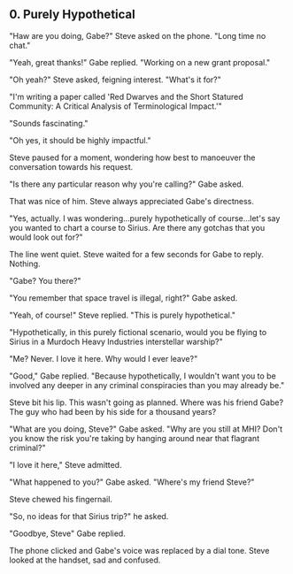 ## 0. Purely Hypothetical

"Haw are you doing, Gabe?" Steve asked on the phone. "Long time no chat."

"Yeah, great thanks!" Gabe replied. "Working on a new grant proposal."

"Oh yeah?" Steve asked, feigning interest. "What's it for?"

"I'm writing a paper called 'Red Dwarves and the Short Statured Community: A Critical Analysis of Terminological Impact.'"

"Sounds fascinating."

"Oh yes, it should be highly impactful."

Steve paused for a moment, wondering how best to manoeuver the conversation towards his request.

"Is there any particular reason why you're calling?" Gabe asked.

That was nice of him. Steve always appreciated Gabe's directness.

"Yes, actually. I was wondering...purely hypothetically of course...let's say you wanted to chart a course to Sirius. Are there any gotchas that you would look out for?"

The line went quiet. Steve waited for a few seconds for Gabe to reply. Nothing.

"Gabe? You there?"

"You remember that space travel is illegal, right?" Gabe asked.

"Yeah, of course!" Steve replied. "This is purely hypothetical."

"Hypothetically, in this purely fictional scenario, would you be flying to Sirius in a Murdoch Heavy Industries interstellar warship?"

"Me? Never. I love it here. Why would I ever leave?"

"Good," Gabe replied. "Because hypothetically, I wouldn't want you to be involved any deeper in any criminal conspiracies than you may already be."

Steve bit his lip. This wasn't going as planned. Where was his friend Gabe? The guy who had been by his side for a thousand years?

"What are you doing, Steve?" Gabe asked. "Why are you still at MHI? Don't you know the risk you're taking by hanging around near that flagrant criminal?"

"I love it here," Steve admitted.

"What happened to you?" Gabe asked. "Where's my friend Steve?"

Steve chewed his fingernail.

"So, no ideas for that Sirius trip?" he asked.

"Goodbye, Steve" Gabe replied.

The phone clicked and Gabe's voice was replaced by a dial tone. Steve looked at the handset, sad and confused.
